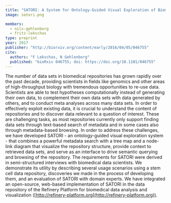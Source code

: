 ```yaml
---
title: "SATORI: A System for Ontology-Guided Visual Exploration of Biomedical Data Repositories"
image: satori.png

members:
  - nils-gehlenborg
  - fritz-lekschas
type: preprint
year: 2017
publisher: "http://biorxiv.org/content/early/2016/04/05/046755"
cite:
  authors: "F Lekschas, N Gehlenborg"
  published: "bioRxiv 046755; doi: https://doi.org/10.1101/046755"
---
```

The number of data sets in biomedical repositories has grown rapidly over the past decade, providing scientists in fields like genomics and other areas of high-throughput biology with tremendous opportunities to re-use data. Scientists are able to test hypotheses computationally instead of generating their own data, to complement their own data sets with data generated by others, and to conduct meta analyses across many data sets. In order to effectively exploit existing data, it is crucial to understand the content of repositories and to discover data relevant to a question of interest. These are challenging tasks, as most repositories currently only support finding data sets through text-based search of metadata and in some cases also through metadata-based browsing. In order to address these challenges, we have developed SATORI - an ontology-guided visual exploration system - that combines a powerful metadata search with a tree map and a node-link diagram that visualize the repository structure, provide context to retrieved data sets, and serve as an interface to drive semantic querying and browsing of the repository. The requirements for SATORI were derived in semi-structured interviews with biomedical data scientists. We demonstrate its utility by describing several usage scenarios using a stem cell data repository, discoveries we made in the process of developing them, and an evaluation of SATORI with domain experts. We have integrated an open-source, web-based implementation of SATORI in the data repository of the Refinery Platform for biomedical data analysis and visualization ([http://refinery-platform.org](http://refinery-platform.org)).